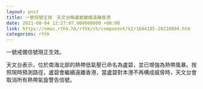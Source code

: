 ```yaml
---
layout: post
title: 一號信號生效　天文台稱盧碧繼續遠離香港
date: 2021-08-04 12:27:07.000000000 +08:00
link: https://news.rthk.hk/rthk/ch/component/k2/1604185-20210804.htm
categories: rthk
---
```


一號戒備信號現正生效。

天文台表示，位於南海北部的熱帶低氣壓已命名為盧碧，並已增強為熱帶風暴。按照現時預測路徑，盧碧會繼續遠離香港，當盧碧對本港不再構成威脅時，天文台會取消所有熱帶氣旋警告信號。
